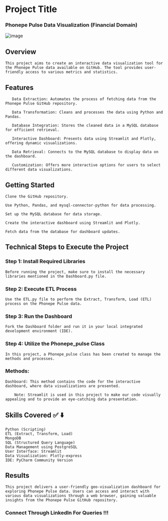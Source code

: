 # Project Title

### Phonepe Pulse Data Visualization (Financial Domain)


![image](https://1drv.ms/i/s!AkNT-PKt5ruChWBgcQLSRgJ16ugb?e=4Xxin)


## Overview

    This project aims to create an interactive data visualization tool for the Phonepe Pulse data available on GitHub. The tool provides user-friendly access to various metrics and statistics.


## Features

       Data Extraction: Automates the process of fetching data from the Phonepe Pulse GitHub repository.
       
       Data Transformation: Cleans and processes the data using Python and Pandas.
       
       Database Integration: Stores the cleaned data in a MySQL database for efficient retrieval.
       
       Interactive Dashboard: Presents data using Streamlit and Plotly, offering dynamic visualizations.
       
       Data Retrieval: Connects to the MySQL database to display data on the dashboard.
       
       Customization: Offers more interactive options for users to select different data visualizations.


## Getting Started
    
    Clone the GitHub repository.
    
    Use Python, Pandas, and mysql-connector-python for data processing.
    
    Set up the MySQL database for data storage.
    
    Create the interactive dashboard using Streamlit and Plotly.
    
    Fetch data from the database for dashboard updates.

## Technical Steps to Execute the Project

### Step 1: Install Required Libraries

    Before running the project, make sure to install the necessary libraries mentioned in the Dashboard.py file.

### Step 2: Execute ETL Process

    Use the ETL.py file to perform the Extract, Transform, Load (ETL) process on the Phonepe Pulse data.

### Step 3: Run the Dashboard

    Fork the Dashboard folder and run it in your local integrated development environment (IDE).

### Step 4: Utilize the Phonepe_pulse Class

    In this project, a Phonepe_pulse class has been created to manage the methods and processes.

### Methods:

    Dashboard: This method contains the code for the interactive dashboard, where data visualizations are presented.

        Note: Streamlit is used in this project to make our code visually appealing and to provide an eye-catching data presentation.

## Skills Covered ✅ ⬇️

    Python (Scripting)
    ETL (Extract, Transform, Load)
    MongoDB
    SQL (Structured Query Language)
    Data Management using PostgreSQL
    User Interface: Streamlit
    Data Visualization: Plotly-express
    IDE: PyCharm Community Version

## Results

    This project delivers a user-friendly geo-visualization dashboard for exploring Phonepe Pulse data. Users can access and interact with various data visualizations through a web browser, gaining valuable insights from the Phonepe Pulse GitHub repository.

### Connect Through LinkedIn For Queries !!!


